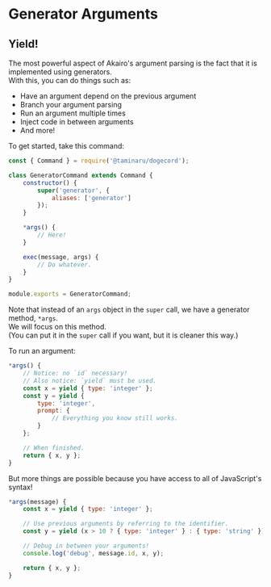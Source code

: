# Generator Arguments

## Yield!

The most powerful aspect of Akairo's argument parsing is the fact that it is implemented using generators.  
With this, you can do things such as:
- Have an argument depend on the previous argument
- Branch your argument parsing
- Run an argument multiple times
- Inject code in between arguments
- And more!

To get started, take this command:  

```js
const { Command } = require('@taminaru/dogecord');

class GeneratorCommand extends Command {
    constructor() {
        super('generator', {
            aliases: ['generator']
        });
    }

    *args() {
        // Here!
    }

    exec(message, args) {
        // Do whatever.
    }
}

module.exports = GeneratorCommand;
```

Note that instead of an `args` object in the `super` call, we have a generator method, `*args`.  
We will focus on this method.  
(You can put it in the `super` call if you want, but it is cleaner this way.)  

To run an argument:  

```js
*args() {
    // Notice: no `id` necessary!
    // Also notice: `yield` must be used.
    const x = yield { type: 'integer' };
    const y = yield {
        type: 'integer',
        prompt: {
            // Everything you know still works.
        }
    };

    // When finished.
    return { x, y };
}
```

But more things are possible because you have access to all of JavaScript's syntax!  

```js
*args(message) {
    const x = yield { type: 'integer' };

    // Use previous arguments by referring to the identifier.
    const y = yield (x > 10 ? { type: 'integer' } : { type: 'string' });

    // Debug in between your arguments!
    console.log('debug', message.id, x, y);

    return { x, y };
}
```
